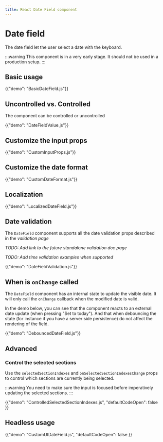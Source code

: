```yaml
---
title: React Date Field component
---
```


# Date field

<p class="description">The date field let the user select a date with the keyboard.</p>

:::warning
This component is in a very early stage.
It should not be used in a production setup.
:::

## Basic usage

{{"demo": "BasicDateField.js"}}

## Uncontrolled vs. Controlled

The component can be controlled or uncontrolled

{{"demo": "DateFieldValue.js"}}

## Customize the input props

{{"demo": "CustomInputProps.js"}}

## Customize the date format

{{"demo": "CustomDateFormat.js"}}

## Localization

{{"demo": "LocalizedDateField.js"}}

## Date validation

The `DateField` component supports all the date validation props described in the _validation page_

_TODO: Add link to the future standalone validation doc page_

_TODO: Add time validation examples when supported_

{{"demo": "DateFieldValidation.js"}}

## When is `onChange` called

The `DateField` component has an internal state to update the visible date.
It will only call the `onChange` callback when the modified date is valid.

In the demo below, you can see that the component reacts to an external date update (when pressing "Set to today").
And that when debouncing the state (for instance if you have a server side persistence) do not affect the rendering of the field.

{{"demo": "DebouncedDateField.js"}}

## Advanced

### Control the selected sections

Use the `selectedSectionIndexes` and `onSelectedSectionIndexesChange` props to control which sections are currently being selected.

:::warning
You need to make sure the input is focused before imperatively updating the selected sections.
:::

{{"demo": "ControlledSelectedSectionIndexes.js", "defaultCodeOpen": false }}

## Headless usage

{{"demo": "CustomUIDateField.js", "defaultCodeOpen": false }}
